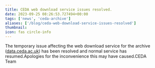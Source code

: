 ```yaml
---
title: CEDA web download service issues resolved.
date: 2023-09-25 08:26:53.727494+00:00
tags: ['news', 'ceda-archive']
aliases: ['/blog/ceda-web-download-service-issues-resolved']
thumbnail: 
icon: fas circle-info
---
```


The temporary issue affecting the web download service for the archive ([data.ceda.ac.uk](http://data.ceda.ac.uk/)) has been resolved and normal service has resumed.Apologies for the inconvenience this may have caused.CEDA Team


